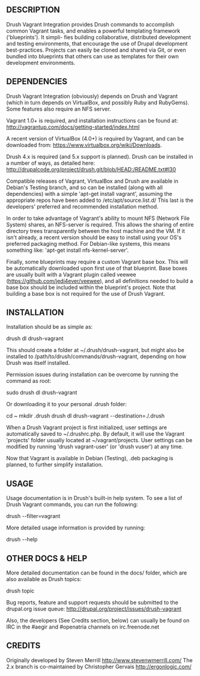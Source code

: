 DESCRIPTION
-----------

Drush Vagrant Integration provides Drush commands to accomplish common Vagrant
tasks, and enables a powerful templating framework ('blueprints'). It simpli-
fies building collaborative, distributed development and testing environments,
that encourage the use of Drupal development best-practices. Projects can
easily be cloned and shared via Git, or even bundled into blueprints that
others can use as templates for their own development environments.


DEPENDENCIES
------------

Drush Vagrant Integration (obviously) depends on Drush and Vagrant (which in
turn depends on VirtualBox, and possibly Ruby and RubyGems). Some features also
require an NFS server.

Vagrant 1.0+ is required, and installation instructions can be found at:
http://vagrantup.com/docs/getting-started/index.html

A recent version of VirtualBox (4.0+) is required by Vagrant, and can be
downloaded from: https://www.virtualbox.org/wiki/Downloads.

Drush 4.x is required (and 5.x support is planned). Drush can be installed in a
number of ways, as detailed here:
http://drupalcode.org/project/drush.git/blob/HEAD:/README.txt#l30

Compatible releases of Vagrant, VirtualBox and Drush are available in Debian's
Testing branch, and so can be installed (along with all dependencies) with a
simple 'apt-get install vagrant', assuming the appropriate repos have been
added to /etc/apt/source.list.d/ This last is the developers' preferred and
recommended installation method.

In order to take advantage of Vagrant's ability to mount NFS (Network File
System) shares, an NFS-server is required. This allows the sharing of entire
directory trees transparently between the host machine and the VM. If it isn't
already, a recent version should be easy to install using your OS's preferred
packaging method. For Debian-like systems, this means something like: 'apt-get
install nfs-kernel-server'.

Finally, some blueprints may require a custom Vagrant base box. This will be
automatically downloaded upon first use of that blueprint. Base boxes are
usually built with a Vagrant plugin called veewee (https://github.com/jedi4ever/veewee),
and all definitions needed to build a base box should be included within the
blueprint's project. Note that building a base box is not required for the use
of Drush Vagrant.


INSTALLATION
------------

Installation should be as simple as:

  drush dl drush-vagrant

This should create a folder at ~/.drush/drush-vagrant, but might also be
installed to /path/to/drush/commands/drush-vagrant, depending on how Drush was
itself installed.

Permission issues during installation can be overcome by running the command as
root:

  sudo drush dl drush-vagrant

Or downloading it to your personal .drush folder:

  cd ~
  mkdir .drush
  drush dl drush-vagrant --destination=./.drush

When a Drush Vagrant project is first initialized, user settings are
automatically saved to ~/.drushrc.php. By default, it will use the Vagrant
'projects' folder usually located at ~/vagrant/projects. User settings can be
modified by running 'drush vagrant-user' (or 'drush vuser') at any time.

Now that Vagrant is available in Debian (Testing), .deb packaging is planned,
to further simplify installation.


USAGE
-----

Usage documentation is in Drush's built-in help system. To see a list of
Drush Vagrant commands, you can run the following:

  drush --filter=vagrant

More detailed usage information is provided by running:

  drush <command> --help


OTHER DOCS & HELP
-----------------

More detailed documentation can be found in the docs/ folder, which are also
available as Drush topics:

  drush topic

Bug reports, feature and support requests should be submitted to the drupal.org
issue queue: http://drupal.org/project/issues/drush-vagrant

Also, the developers (See Credits section, below) can usually be found on IRC
in the #aegir and #openatria channels on irc.freenode.net


CREDITS
-------

Originally developed by Steven Merrill <http://www.stevenwmerrill.com/>
The 2.x branch is co-maintained by Christopher Gervais <http://ergonlogic.com/>
